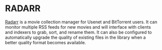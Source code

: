 # RADARR

[Radarr](https://radarr.video/) is a movie collection manager for Usenet and BitTorrent users. It can monitor multiple
RSS feeds for new movies and will interface with clients and indexers to grab, sort, and
rename them. It can also be configured to automatically upgrade the quality of existing files in
the library when a better quality format becomes available.
